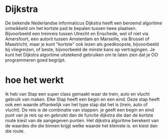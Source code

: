 # Dijkstra
De bekende Nederlandse informaticus Dijkstra heeft een beroemd algoritme ontwikkeld om het kortste pad te bepalen tussen twee plaatsen. Bijvoorbeeld een treinreis tussen Utrecht en Enschede, wel of niet via Amersfoort, een autorit tussen Amsterdam en Marseille, via Brussel of Maastricht, maar je kunt "kortste" ook lezen als goedkoopste, bijvoorbeeld bij vliegreizen, of beste, bijvoorbeeld de minste kans op vertragingen. Je kunt het Dijkstra algoritme uitstekend gebruiken om te laten zien dat je OO programmeren goed begrijpt.


# hoe het werkt
Ik heb van Stap een super class gemaakt waar de trein, auto en vlucht gebruik van maken. Elke Stap heeft een begin en een eind. Deze stap heeft ook een waarde afhankelijk van het 
type stap dat het is (trein, auto of vlucht). 
De reis is de combinatie van stappen. je geeft een begin en eind punt van je reis op en gebruikt dan de functie dijkstra die dan de kortste route kiest van de aangegeven punten.
Het dijkstra algoritme berekent van de waardes die die binnen krijgt welke waarde het kleinste is. en kiest dan die route.
